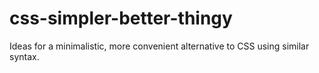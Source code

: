 # css-simpler-better-thingy
Ideas for a minimalistic, more convenient alternative to CSS using similar syntax.
